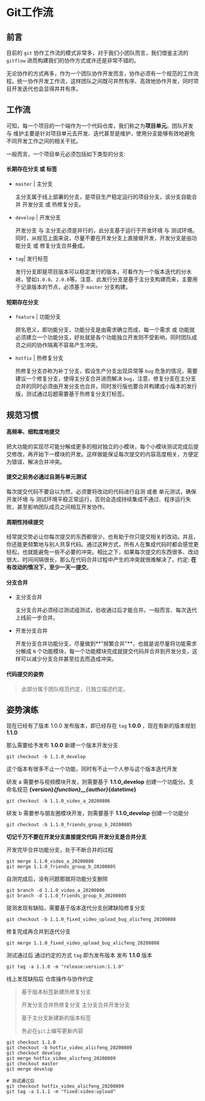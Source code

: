 # Git工作流

## 前言

目前的 `git` 协作工作流的模式非常多，对于我们小团队而言，我们借鉴主流的 `gitflow` 进而构建我们的协作方式或许还是非常不错的。

无论协作的方式再多，作为一个团队协作开发而言，协作必须有一个规范的工作流程。统一协作开发工作流，这样团队之间既可井然有序、高效地协作开发，同时项目开发迭代也会显得井井有序。


## 工作流

可知，每一个项目的一个端作为一个代码仓库，我们称之为**项目单元**。团队开发 与 维护主要是针对项目单元去开发、迭代甚至是维护，使用分支能够有效地避免不同开发工作之间的相关干扰。

一般而言，一个项目单元必须包括如下类型的分支: 


#### 长期存在分支 或 标签

- `master` | 主分支

  主分支属于线上部署的分支，是项目生产稳定运行的项目分支，该分支自能合并 开发分支 或 热修复分支。

- `develop` | 开发分支

  开发分支 与 主分支必须是并行的，此分支基于运行于开发环境 与 测试环境。同时，从规范上面来说，尽量不要在开发分支上直接做开发，开发分支是由功能分支 或 修复分支合并叠成。

- `tag`| 发行标签
  
  发行分支即是项目版本可以稳定发行的版本，可看作为一个版本迭代的分水岭，譬如`1.0.0`、`2.0.0`等。注意、此发行分支是基于主分支构建而来，主要用于记录版本的节点，必须基于 `master` 分支构建。


#### 短期存在分支

- `feature` | 功能分支

  顾名思义，即功能分支，功能分支是由需求确立而成，每一个需求 或 功能就必须建立一个功能分支，好处就是各个功能独立开发则不受影响，同时团队成员之间的协作隔离不容易产生冲突。

- `hotfix` | 热修复分支

  热修复分支亦称为补丁分支，假设生产分支出现异常等 `bug` 危急的情况，需要建议一个修复分支，使得主分支合并进而解决 `bug`，注意、修复分支在主分支合并的同时必须由开发分支也合并，同时发行版也要合并构建成小版本的发行版，测试通过后题需要基于热修复分支打标签。



## 规范习惯

#### 高频率、细粒度地提交

把大功能的实现尽可能分解成更多的相对独立的小模块，每个小模块测试完成后提交修改，再开始下一模块的开发。这样做能保证每次提交的内容高度相关，方便定为错误、解决合并冲突。

#### 提交之前务必通过自测与单元测试

每次提交代码不要自以为然，必须要将改动的代码进行自测 或者 单元测试，确保开发环境 与 测试环境平稳正常运行，否则会造成持续集成不通过、程序运行失败，甚至影响团队成员之间相互开发协作。

#### 周期性持续提交

经常提交势必让你每次提交的东西都很少，也有助于你只提交相关的改动。并且，你还能更频繁地与别人共享代码。通过这种方式，所有人在集成代码时都会感觉更轻松，也就能避免一些不必要的冲突。相比之下，如果每次提交的东西很多、改动很大、时间间隔很长，那么在代码合并过程中产生的冲突就很难解决了。约定: **在有改动的情况下，至少一天一提交**。

#### 分支合并

- 主分支合并

  主分支合并必须经过测试组测试，验收通过后才能合并。一般而言、每次迭代上线前一步合并。

- 开发分支合并

  开发分支合并功能分支，尽量做到**"频繁合并"**，也就是说尽量将功能需求分解成 `N` 个功能模块，每一个功能模块完成就提交代码并合并到开发分支，这样可以减少分支合并甚至拉去而造成冲突。

#### 代码提交的姿势

> 此部分属于团队规范约定，已独立描述约定。




## 姿势演练

现在已经有了版本 1.0.0 发布版本，即已经存在 `tag` **1.0.0** ，现在有新的版本规划 **1.1.0**

那么需要给予发布 **1.0.0** 新建一个版本开发分支

```shell
git checkout -b 1.1.0_develop
```



这个版本有很多不止一个功能，同时有不止一个人参与这个版本迭代开发

研发 a 需要参与视频模块开发，则需要基于 **1.1.0_develop** 创建一个功能分。支命名规范 **{version}_{function}__{author}_{datetime}**


```shell
git checkout -b 1.1.0_video_a_20200806
```



研发 b 需要参与朋友圈模块开发，则需要基于 **1.1.0_develop** 创建一个功能分

```shell
git checkout -b 1.1.0_friends_group_b_20200805
```

**切记千万不要在开发分支直接提交代码 开发分支是合并分支**



开发完毕合并功能分支，处于不断合并的过程

```shell
git merge 1.1.0_video_a_20200806
git merge 1.1.0_friends_group_b_20200805
```



自测完成后，没有问题那就将功能分支删除

```shell
git branch -d 1.1.0_video_a_20200806
git branch -d 1.1.0_friends_group_b_20200805
```



提测发现有缺陷，需要基于版本迭代分支创建缺陷修复分支

```shell
git checkout -b 1.1.0_fixed_video_upload_bug_alicfeng_20200808
```



修复完成再合并到迭代分支

```shell
git merge 1.1.0_fixed_video_upload_bug_alicfeng_20200808
```



测试通过后 通过约定的方式 `tag` 即为发布版本 发布 **1.1.0** 版本

```shell
git tag -a 1.1.0 -m "release:version:1.1.0" 
```


线上发现缺陷后 仓库操作与协作约定

> 基于版本标签新建热修复分支
>
> 开发分支合并热修复分支 主分支合并开发分支
>
> 基于主分支新建新的版本标签
>
> 务必在`git`上编写更新内容

```shell
git checkout 1.1.0
git checkout -b hotfix_video_alicfeng_20200809
git checkout develop
git merge hotfix_video_alicfeng_20200809
git checkout master
git merge develop

# 测试通过后
git checkout hotfix_video_alicfeng_20200809
git tag -a 1.1.1 -m "fixed:video:upload"
```



